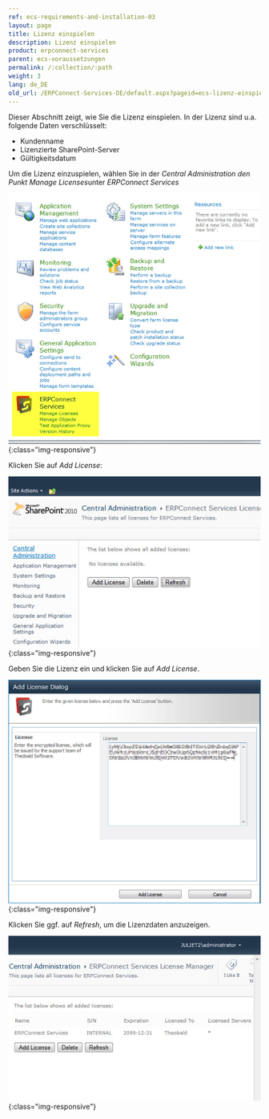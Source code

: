 ```yaml
---
ref: ecs-requirements-and-installation-03
layout: page
title: Lizenz einspielen
description: Lizenz einspielen
product: erpconnect-services
parent: ecs-voraussetzungen
permalink: /:collection/:path
weight: 3
lang: de_DE
old_url: /ERPConnect-Services-DE/default.aspx?pageid=ecs-lizenz-einspielen
---
```


Dieser Abschnitt zeigt, wie Sie die Lizenz einspielen. In der Lizenz sind u.a. folgende Daten verschlüsselt: 

- Kundenname
- Lizenzierte SharePoint-Server
- Gültigkeitsdatum

Um die Lizenz einzuspielen, wählen Sie in der *Central Administration den Punkt Manage Licenses*unter *ERPConnect Services*

![ECS-License-SP-CA-01](/img/content/ECS-License-SP-CA-01.jpg){:class="img-responsive"}

Klicken Sie auf *Add License*:

![ECS-License-SP-CA-02](/img/content/ECS-License-SP-CA-02.jpg){:class="img-responsive"}

Geben Sie die Lizenz ein und klicken Sie auf *Add License*.

![ECS-License-SP-CA-03](/img/content/ECS-License-SP-CA-03.jpg){:class="img-responsive"}

Klicken Sie ggf. auf *Refresh*, um die Lizenzdaten anzuzeigen.

![ECS-License-SP-CA-04](/img/content/ECS-License-SP-CA-04.jpg){:class="img-responsive"}

